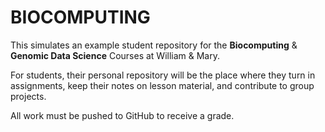 # BIOCOMPUTING

This simulates an example student repository for the **Biocomputing** &amp; **Genomic Data Science** Courses at William &amp; Mary.

For students, their personal repository will be the place where they turn in assignments, keep their notes on lesson material, and contribute to group projects.

All work must be pushed to GitHub to receive a grade.
